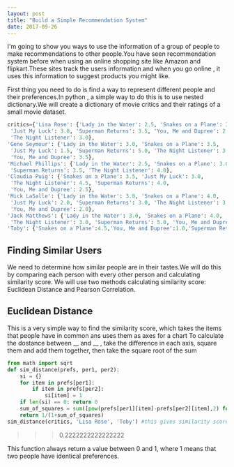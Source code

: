 ```yaml
---
layout: post
title: "Build a Simple Recommendation System"
date: 2017-09-26
---
```


I'm going to show you ways to use the information of a group of people to make recommendations to other people.You have seen recommendation 
system before when using an online shopping site like Amazon and flipkart.These sites track the users information and when you go online
, it uses this information to suggest products you might like.

First thing you need to do is find a way to represent different people and their preferences.In python , a simple way to do this is to use
nested dictionary.We will create a dictionary of movie critics and their ratings of a small movie dataset.

```python
critics={'Lisa Rose': {'Lady in the Water': 2.5, 'Snakes on a Plane': 3.5,
 'Just My Luck': 3.0, 'Superman Returns': 3.5, 'You, Me and Dupree': 2.5,
 'The Night Listener': 3.0},
'Gene Seymour': {'Lady in the Water': 3.0, 'Snakes on a Plane': 3.5,
 'Just My Luck': 1.5, 'Superman Returns': 5.0, 'The Night Listener': 3.0,
 'You, Me and Dupree': 3.5},
'Michael Phillips': {'Lady in the Water': 2.5, 'Snakes on a Plane': 3.0,
 'Superman Returns': 3.5, 'The Night Listener': 4.0},
'Claudia Puig': {'Snakes on a Plane': 3.5, 'Just My Luck': 3.0,
 'The Night Listener': 4.5, 'Superman Returns': 4.0,
 'You, Me and Dupree': 2.5},
'Mick LaSalle': {'Lady in the Water': 3.0, 'Snakes on a Plane': 4.0,
 'Just My Luck': 2.0, 'Superman Returns': 3.0, 'The Night Listener': 3.0,
 'You, Me and Dupree': 2.0},
'Jack Matthews': {'Lady in the Water': 3.0, 'Snakes on a Plane': 4.0,
 'The Night Listener': 3.0, 'Superman Returns': 5.0, 'You, Me and Dupree': 3.5},
'Toby': {'Snakes on a Plane':4.5,'You, Me and Dupree':1.0,'Superman Returns':4.0}}
```

## Finding Similar Users

We need to determine how similar people are in their tastes.We will do this by comparing each person with every other person and  calculating
similarity score. We will use two methods calculating similarity score: Euclidean Distance and Pearson Correlation.

## Euclidean Distance

This is a very simple way to find the similarity score, which takes the items that people have in common ans uses them as axes for a chart
To calculate the dostance between __ and __ , take  the difference in each axis, square them and add them together, then take the square root of the sum

```python
from math import sqrt
def sim_distance(prefs, per1, per2):
    si = {}
    for item in prefs[per1]:
        if item in prefs[per2]:
            si[item] = 1
    if len(si) == 0: return 0
    sum_of_squares = sum([pow(prefs[per1][item]-prefs[per2][item],2) for item in prefs[per1] if item in prefs[per2]])
    return 1/(1+sum_of_squares)
sim_distance(critics, 'Lisa Rose', 'Toby') #this gives similarity score between Lisa Rose and Toby.
```

>>> 0.2222222222222222 

This function always return a value between 0 and 1, where 1 means that two people have identical preferences.



